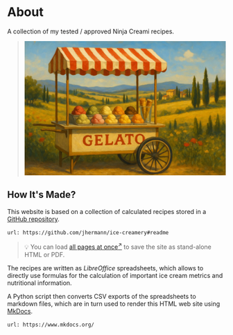 # About
A collection of my tested / approved Ninja Creami recipes.

> <img width=720 alt="Gelato Cart" src="https://raw.githubusercontent.com/jhermann/ice-creamery/refs/heads/main/assets/gelato-cart.webp" />

## How It's Made?
This website is based on a collection of calculated recipes stored in a
[GitHub repository](https://github.com/jhermann/ice-creamery#readme).

```embed
url: https://github.com/jhermann/ice-creamery#readme
```

> 💡 You can load <a href="/ice-creamery/print_page/" target="_blank">all pages at once<sup>↗</sup></a>
> to save the site as stand-alone HTML or PDF.

The recipes are written as *LibreOffice* spreadsheets, which allows to directly
use formulas for the calculation of important ice cream metrics and nutritional information.

A Python script then converts CSV exports of the spreadsheets to markdown files, which are in turn used to render this HTML web site using
[MkDocs](https://github.com/mkdocs/mkdocs#readme).

```embed
url: https://www.mkdocs.org/
```
